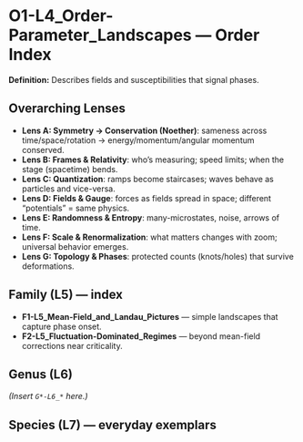 # O1-L4_Order-Parameter_Landscapes — Order Index
**Definition:** Describes fields and susceptibilities that signal phases.

## Overarching Lenses

- **Lens A: Symmetry -> Conservation (Noether)**: sameness across time/space/rotation → energy/momentum/angular momentum conserved.
- **Lens B: Frames & Relativity**: who’s measuring; speed limits; when the stage (spacetime) bends.
- **Lens C: Quantization**: ramps become staircases; waves behave as particles and vice-versa.
- **Lens D: Fields & Gauge**: forces as fields spread in space; different “potentials” = same physics.
- **Lens E: Randomness & Entropy**: many-microstates, noise, arrows of time.
- **Lens F: Scale & Renormalization**: what matters changes with zoom; universal behavior emerges.
- **Lens G: Topology & Phases**: protected counts (knots/holes) that survive deformations.

## Family (L5) — index
- **F1-L5_Mean-Field_and_Landau_Pictures** — simple landscapes that capture phase onset.
- **F2-L5_Fluctuation-Dominated_Regimes** — beyond mean-field corrections near criticality.

## Genus (L6)
_(Insert `G*-L6_*` here.)_

## Species (L7) — everyday exemplars
